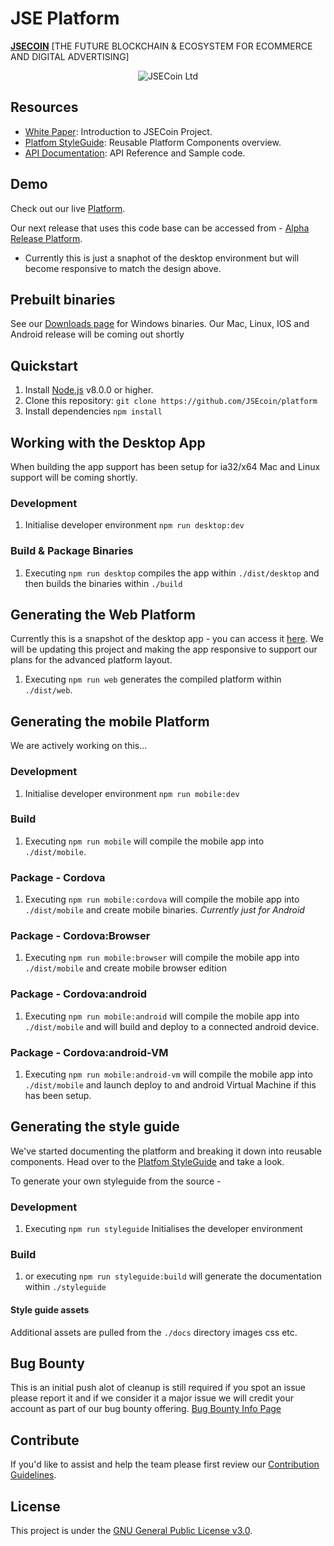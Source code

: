 # JSE Platform

**[JSECOIN](https://jsecoin.com/)** [THE FUTURE BLOCKCHAIN & ECOSYSTEM FOR ECOMMERCE AND DIGITAL ADVERTISING]

<div align="center">

![JSECoin Ltd](https://jsecoin.com/docs/images/JSECoin_split_desktop_browser_small.png)
</div>


## Resources

- [White Paper](https://jsecoin.com/whitepaper.pdf): Introduction to JSECoin Project.
- [Platfom StyleGuide](https://jsecoin.com/styleguide): Reusable Platform Components overview.
- [API Documentation](https://developer.jsecoin.com/API): API Reference and Sample code.

## Demo
Check out our live [Platform](https://platform.jsecoin.com).

Our next release that uses this code base can be accessed from - 
[Alpha Release Platform](https://alpha.jsecoin.com).
- Currently this is just a snaphot of the desktop environment but will become responsive to match the design above.

## Prebuilt binaries
See our [Downloads page](https://jsecoin.com/downloads) for Windows binaries.
Our Mac, Linux, IOS and Android release will be coming out shortly

## Quickstart

1. Install [Node.js](https://nodejs.org) v8.0.0 or higher.
2. Clone this repository: `git clone https://github.com/JSEcoin/platform`
3. Install dependencies `npm install`

## Working with the Desktop App
When building the app support has been setup for ia32/x64 Mac and Linux support will be coming shortly.

### Development

1. Initialise developer environment `npm run desktop:dev`

### Build & Package Binaries

1. Executing `npm run desktop` compiles the app within `./dist/desktop` and then builds the binaries within `./build`

## Generating the Web Platform
Currently this is a snapshot of the desktop app - you can access it [here](https://alpha.jsecoin.com). 
We will be updating this project and making the app responsive to support our plans for the advanced platform layout.

1. Executing `npm run web` generates the compiled platform within `./dist/web`.

## Generating the mobile Platform
We are actively working on this... 

### Development

1. Initialise developer environment `npm run mobile:dev`

### Build

1. Executing `npm run mobile` will compile the mobile app into `./dist/mobile`.

### Package - Cordova

1. Executing `npm run mobile:cordova` will compile the mobile app into `./dist/mobile` and create mobile binaries.
*Currently just for Android*

### Package - Cordova:Browser

1. Executing `npm run mobile:browser` will compile the mobile app into `./dist/mobile` and create mobile browser edition

### Package - Cordova:android

1. Executing `npm run mobile:android` will compile the mobile app into `./dist/mobile` and will build and deploy to a connected android device.

### Package - Cordova:android-VM

1. Executing `npm run mobile:android-vm` will compile the mobile app into `./dist/mobile` and launch deploy to and android Virtual Machine if this has been setup.

## Generating the style guide
We've started documenting the platform and breaking it down into reusable components.
Head over to the [Platfom StyleGuide](https://jsecoin.com/styleguide) and take a look.

To generate your own styleguide from the source -

### Development

1. Executing `npm run styleguide` Initialises the developer environment

### Build

1. or executing `npm run styleguide:build` will generate the documentation within `./styleguide`

#### Style guide assets
Additional assets are pulled from the `./docs` directory images css etc.

## Bug Bounty
This is an initial push alot of cleanup is still required if you spot an issue please report it and if we consider it a major issue we will credit your account as part of our bug bounty offering.
[Bug Bounty Info Page](https://jsecoin.com/en/oddJobs/bugBounty)

## Contribute
If you'd like to assist and help the team please first review our [Contribution Guidelines](./CONTRIBUTING.md).

## License
This project is under the [GNU General Public License v3.0](./LICENSE.md).
